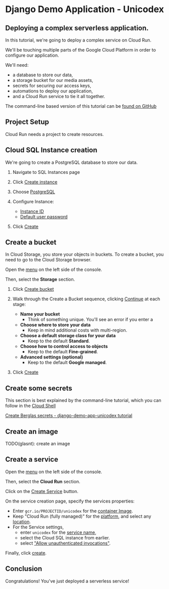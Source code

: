 # Django Demo Application - Unicodex

## Deploying a complex serverless application. 

In this tutorial, we're going to deploy a complex service on Cloud Run. 

We'll be touching multiple parts of the Google Cloud Platform in order to configure our application. 

We'll need: 

 * a database to store our data,
 * a storage bucket for our media assets,
 * secrets for securing our access keys,
 * automations to deploy our application,
 * and a Cloud Run service to tie it all together.

The command-line based version of this tutorial can be [found on GitHub](https://github.com/GoogleCloudPlatform/django-demo-app-unicodex#steps)

## Project Setup

Cloud Run needs a project to create resources. 

<walkthrough-project-billing-setup></walkthrough-project-billing-setup>

## Cloud SQL Instance creation

We're going to create a PostgreSQL database to store our data. 

1. Navigate to SQL Instances page
    <walkthrough-menu-navigation sectionId="SQL_SECTION"></walkthrough-menu-navigation>

1. Click [Create instance][spotlight-sql-create-instance]


1. Choose [PostgreSQL][spotlight-sql-postgres-engine]


1.  Configure Instance:

    * [Instance ID][spotlight-sql-instance-id]
    * [Default user password][spotlight-sql-root-password]

1. Click [Create][spotlight-sql-create-save]

[spotlight-sql-create-instance]: walkthrough://spotlight-pointer?cssSelector=.ace-icon-add 
[spotlight-sql-postgres-engine]: walkthrough://spotlight-pointer?spotlightId=sql-mysql-wizard-choose-postgres
[spotlight-sql-instance-id]: walkthrough://spotlight-pointer?spotlightId=sql-instance-id-input
[spotlight-sql-root-password]: walkthrough://spotlight-pointer?spotlightId=sql-root-password-input
[spotlight-sql-create-save]: walkthrough://spotlight-pointer?spotlightId=sql-create-save

## Create a bucket

In Cloud Storage, you store your objects in buckets. To create a bucket, you
need to go to the Cloud Storage browser.

Open the [menu][spotlight-menu] on the left side of the console.

Then, select the **Storage** section.

<walkthrough-menu-navigation sectionId="STORAGE_SECTION"></walkthrough-menu-navigation>

  1. Click [Create bucket][spotlight-storage-create-bucket]

  1. Walk through the Create a Bucket sequence, clicking [Continue][spotlight-continue] at each stage: 
     * **Name your bucket**
        * Think of something unique. You'll see an error if you enter a
     * **Choose where to store your data**
        * Keep in mind additional costs with multi-region. 
     * **Choose a default storage class for your data**
        * Keep to the default **Standard**.
     * **Choose how to control access to objects**
        * Keep to the default **Fine-grained**.
     * **Advanced settings (optional)**
        * Keep to the default **Google managed**. 

  1. Click [Create][spotlight-create-button]


[spotlight-storage-create-bucket]: walkthrough://spotlight-pointer?cssSelector=.ace-icon-create
[spotlight-continue]: walkthrough://spotlight-pointer?cssSelector=.cfc-stepper-step-button
[spotlight-create-button]: walkthrough://spotlight-pointer?cssSelector=cfc-progress-button


## Create some secrets

This section is best explained by the command-line tutorial, which you can follow in the [Cloud Shell][spotlight-cloud-shell]

[Create Berglas secrets - django-demo-app-unicodex tutorial](https://github.com/GoogleCloudPlatform/django-demo-app-unicodex/blob/master/docs/40-setup-secrets.md)

[spotlight-cloud-shell]: walkthrough://spotlight-pointer?spotlightId=devshell-web-preview-button

## Create an image

TODO(glasnt): create an image

## Create a service

Open the [menu][spotlight-menu] on the left side of the console.

Then, select the **Cloud Run** section. 

<walkthrough-menu-navigation sectionId="SERVERLESS_SECTION"></walkthrough-menu-navigation>

Click on the [Create Service][spotlight-create-service] button. 

On the service creation page, specify the services properties: 

* Enter `gcr.io/PROJECTID/unicodex` for the [container Image][spotlight-container-image-url].
* Keep "Cloud Run (fully managed)" for the [platform][spotlight-platform], and select any [location][spotlight-location].
* For the Service settings, 
  * enter `unicodex` for the [service name][spotlight-service-name],
  * select the Cloud SQL instance from earlier.
  * select ["Allow unauthenticated invocations"][spotlight-allow-unauthenticated].

Finally, click [create][spotlight-create].


[spotlight-menu]: walkthrough://spotlight-pointer?spotlightId=console-nav-menu
[spotlight-create-service]:  walkthrough://spotlight-pointer?cssSelector=a[href^="/run/create"]
[spotlight-container-image-url]: walkthrough://spotlight-pointer?cssSelector=gse-container-input
[spotlight-platform]: walkthrough://spotlight-pointer?cssSelector=mat-radio-button[value="managed"]
[spotlight-location]: walkthrough://spotlight-pointer?cssSelector=cfc-select[formControlName="regionLocation"]
[spotlight-service-name]: walkthrough://spotlight-pointer?cssSelector=input[formControlName="name"]
[spotlight-allow-unauthenticated]: walkthrough://spotlight-pointer?cssSelector=mat-radio-button[value="allowed"]
[spotlight-create]: walkthrough://spotlight-pointer?cssSelector=button[type="submit"]
[spotlight-url]: walkthrough://spotlight-pointer?cssSelector=a[cfc-external-link]

## Conclusion

<walkthrough-conclusion-trophy/>

Congratulations! You've just deployed a serverless service!
